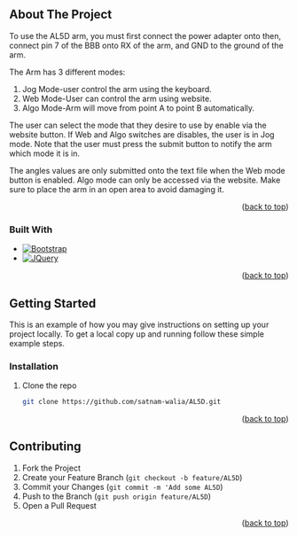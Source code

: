 <a name="readme-top"></a>
<!-- ABOUT THE PROJECT -->
## About The Project

To use the AL5D arm, you must first connect the power adapter onto then, connect pin 7 of the BBB onto RX of the arm, and GND to the ground of the arm.

The Arm has 3 different modes:
1.	Jog Mode-user control the arm using the keyboard.
2.	Web Mode-User can control the arm using website.
3.	Algo Mode-Arm will move from point A to point B automatically.

The user can select the mode that they desire to use by enable via the website button. If Web and Algo switches are disables, the user is in Jog mode. Note that the user must press the submit button to notify the arm which mode it is in.

The angles values are only submitted onto the text file when the Web mode button is enabled.
Algo mode can only be accessed via the website. Make sure to place the arm in an open area to avoid damaging it. 

<p align="right">(<a href="#readme-top">back to top</a>)</p>

### Built With

* [![Bootstrap][Bootstrap.com]][Bootstrap-url]
* [![JQuery][JQuery.com]][JQuery-url]

<p align="right">(<a href="#readme-top">back to top</a>)</p>

<!-- GETTING STARTED -->
## Getting Started

This is an example of how you may give instructions on setting up your project locally.
To get a local copy up and running follow these simple example steps.

### Installation


1. Clone the repo
   ```sh
   git clone https://github.com/satnam-walia/AL5D.git
   ```

<p align="right">(<a href="#readme-top">back to top</a>)</p>


<!-- CONTRIBUTING -->
## Contributing

1. Fork the Project
2. Create your Feature Branch (`git checkout -b feature/AL5D`)
3. Commit your Changes (`git commit -m 'Add some AL5D`)
4. Push to the Branch (`git push origin feature/AL5D`)
5. Open a Pull Request

<p align="right">(<a href="#readme-top">back to top</a>)</p>



<!-- MARKDOWN LINKS & IMAGES -->
<!-- https://www.markdownguide.org/basic-syntax/#reference-style-links -->
[Bootstrap.com]: https://img.shields.io/badge/Bootstrap-563D7C?style=for-the-badge&logo=bootstrap&logoColor=white
[Bootstrap-url]: https://getbootstrap.com
[JQuery.com]: https://img.shields.io/badge/jQuery-0769AD?style=for-the-badge&logo=jquery&logoColor=white
[JQuery-url]: https://jquery.com 

